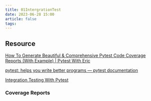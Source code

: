 ```yaml
---
title: 01IntergrationTest
date: 2023-06-28 15:00
article: false
tags:
---
```


## Resource

[How To Generate Beautiful & Comprehensive Pytest Code Coverage Reports (With Example) | Pytest With Eric](https://pytest-with-eric.com/pytest-best-practices/pytest-code-coverage-reports/)

[pytest: helps you write better programs — pytest documentation](https://docs.pytest.org/en/7.3.x/)

[Integration Testing With Pytest](https://www.ondiek-elijah.me/blog/integration-testing-with-pytest)

### Coverage Reports
